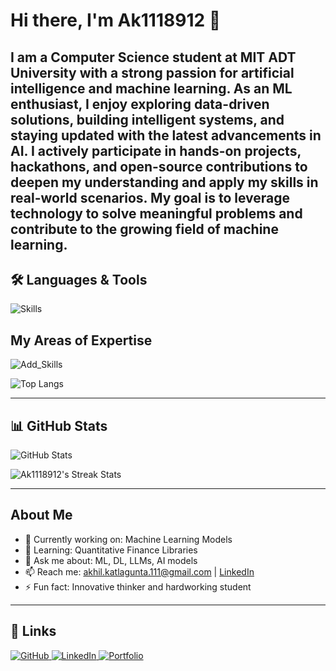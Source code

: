 # Hi there, I'm Ak1118912 👋

I am a Computer Science student at MIT ADT University with a strong passion for artificial intelligence and machine learning. As an ML enthusiast, I enjoy exploring data-driven solutions, building intelligent systems, and staying updated with the latest advancements in AI. I actively participate in hands-on projects, hackathons, and open-source contributions to deepen my understanding and apply my skills in real-world scenarios. My goal is to leverage technology to solve meaningful problems and contribute to the growing field of machine learning.
---

## 🛠️ Languages & Tools

<p align="left">
  <img src="https://skillicons.dev/icons?i=java,cpp,c,cs,html,css,react,nodejs,git,github,mongodb,express,blender" alt="Skills" />
</p>

## My Areas of Expertise

<p align="left">
  <img src="https://skillicons.dev/icons?i=py,js,tensorflow,linux,android,windows,unity,flask,arduino" alt="Add_Skills" />
</p>

![Top Langs](https://github-readme-stats.vercel.app/api/top-langs/?username=Ak1118912&layout=compact)



---

## 📊 GitHub Stats

<picture>
  <source media="(prefers-color-scheme: dark)" srcset="https://github-readme-stats.vercel.app/api?username=Ak1118912&show_icons=true&theme=github_dark" />
  <source media="(prefers-color-scheme: light)" srcset="https://github-readme-stats.vercel.app/api?username=Ak1118912&show_icons=true&theme=default" />
  <img alt="GitHub Stats" src="https://github-readme-stats.vercel.app/api?username=Ak1118912&show_icons=true" />
</picture>

![Ak1118912's Streak Stats](https://streak-stats.demolab.com?user=Ak1118912&theme=default)

---

## About Me

- 🔭 Currently working on: Machine Learning Models
- 🌱 Learning: Quantitative Finance Libraries
- 💬 Ask me about: ML, DL, LLMs, AI models
- 📫 Reach me: akhil.katlagunta.111@gmail.com | [LinkedIn](https://www.linkedin.com/in/akhil-katlagunta-b77398281)
- ⚡ Fun fact: Innovative thinker and hardworking student


---

## 🔗 Links

<p align="left"> <a href="https://github.com/Ak1118912?tab=repositories" target="_blank"> <img src="https://img.shields.io/badge/GitHub-100000?style=for-the-badge&logo=github&logoColor=white" alt="GitHub"/> </a> <a href="https://www.linkedin.com/in/your-linkedin" target="_blank"> <img src="https://img.shields.io/badge/LinkedIn-0A66C2?style=for-the-badge&logo=linkedin&logoColor=white" alt="LinkedIn"/> </a> <a href="https://your-website.com" target="_blank"> <img src="https://img.shields.io/badge/Portfolio-222222?style=for-the-badge&logo=about.me&logoColor=white" alt="Portfolio"/> </a> </p>


<!-- 
Skill icons powered by https://skillicons.dev [1][4]
GitHub stats generated by https://github.com/anuraghazra/github-readme-stats [6]
Markdown badges and logos available at https://github.com/Ileriayo/markdown-badges and https://github.com/yurijserrano/Github-Profile-Readme-Logos [7][8]
-->


<!--
**Ak1118912/Ak1118912** is a ✨ _special_ ✨ repository because its `README.md` (this file) appears on your GitHub profile.

Here are some ideas to get you started:

- 🔭 I’m currently working on ...
- 🌱 I’m currently learning ...
- 👯 I’m looking to collaborate on ...
- 🤔 I’m looking for help with ...
- 💬 Ask me about ...
- 📫 How to reach me: ...
- 😄 Pronouns: ...
- ⚡ Fun fact: ...
-->
